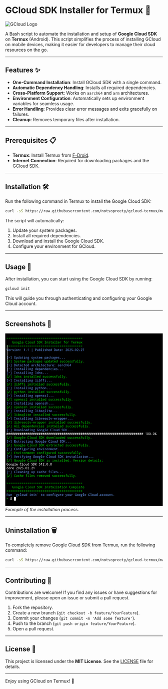 # GCloud SDK Installer for Termux 🚀

![GCloud Logo](https://cloud.google.com/_static/cloud/images/social-icon-google-cloud-1200-630.png)

A Bash script to automate the installation and setup of **Google Cloud SDK** on **Termux** (Android). This script simplifies the process of installing GCloud on mobile devices, making it easier for developers to manage their cloud resources on the go.

---

## Features ✨

- **One-Command Installation**: Install GCloud SDK with a single command.
- **Automatic Dependency Handling**: Installs all required dependencies.
- **Cross-Platform Support**: Works on `aarch64` and `arm` architectures.
- **Environment Configuration**: Automatically sets up environment variables for seamless usage.
- **Error Handling**: Provides clear error messages and exits gracefully on failures.
- **Cleanup**: Removes temporary files after installation.

---

## Prerequisites 📋

- **Termux**: Install Termux from [F-Droid](https://f-droid.org/en/packages/com.termux/).
- **Internet Connection**: Required for downloading packages and the GCloud SDK.

---

## Installation 🛠️

Run the following command in Termux to install the Google Cloud SDK:

```bash
curl -sS https://raw.githubusercontent.com/notsopreety/gcloud-termux/main/install | bash
```

The script will automatically:
1. Update your system packages.
2. Install all required dependencies.
3. Download and install the Google Cloud SDK.
4. Configure your environment for GCloud.

---

## Usage 🚀

After installation, you can start using the Google Cloud SDK by running:

```bash
gcloud init
```

This will guide you through authenticating and configuring your Google Cloud account.

---

## Screenshots 📸

![Installation Screenshot](screenshot.png)  
*Example of the installation process.*

---
## Uninstallation 🗑️

To completely remove Google Cloud SDK from Termux, run the following command:

```bash
curl -sS https://raw.githubusercontent.com/notsopreety/gcloud-termux/main/uninstall | bash
```
---

## Contributing 🤝

Contributions are welcome! If you find any issues or have suggestions for improvement, please open an issue or submit a pull request.

1. Fork the repository.
2. Create a new branch (`git checkout -b feature/YourFeature`).
3. Commit your changes (`git commit -m 'Add some feature'`).
4. Push to the branch (`git push origin feature/YourFeature`).
5. Open a pull request.

---

## License 📜

This project is licensed under the **MIT License**. See the [LICENSE](LICENSE) file for details.

---

Enjoy using GCloud on Termux! 🎉
